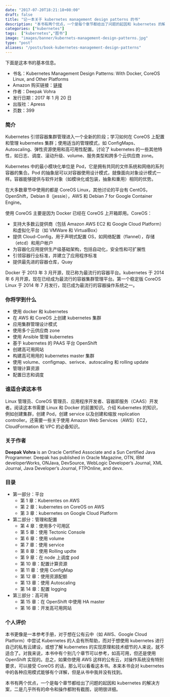 ```yaml
---
date: "2017-07-20T18:21:18+08:00"
draft: false
title: "记一本关于 kubernetes management design patterns 的书"
description: "本书有两个优点，一个是每个章节都给出了问题的起因和 kubernetes 的解决方案，二是几乎所有的命令和操作都附有截图，说明很详细。"
categories: ["kubernetes"]
tags:  ["kubernetes","图书"]
image: "images/banner/kubernets-management-design-patterns.jpg"
type: "post"
aliases: "/posts/book-kubernetes-management-design-patterns"
---
```


下面是这本书的基本信息。

- 书名：Kubernetes Management Design Patterns: With Docker, CoreOS Linux, and Other Platforms
- Amazon 购买链接：[链接](https://www.amazon.com/Kubernetes-Management-Design-Patterns-Platforms-ebook/dp/B01MZDO0BD/ref=pd_sbs_351_4?_encoding=UTF8&psc=1&refRID=79F47CR67EEESD35S2VF)
- 作者：Deepak Vohra
- 发行日期：2017 年 1 月 20 日
- 出版社：Apress
- 页数：399

### 简介

Kubernetes 引领容器集群管理进入一个全新的阶段；学习如何在 CoreOS 上配置和管理 kubernetes 集群；使用适当的管理模式，如 ConfigMaps、Autoscaling、弹性资源使用和高可用性配置。讨论了 kubernetes 的一些其他特性，如日志、调度、滚动升级、volume、服务类型和跨多个云供应商 zone。

Kubernetes 中的最小模块化单位是 Pod，它是拥有共同的文件系统和网络的系列容器的集合。Pod 的抽象层可以对容器使用设计模式，就像面向对象设计模式一样。容器能够提供与软件对象（如模块化或包装，抽象和重用）相同的优势。

在大多数章节中使用的都是 CoreOS Linux，其他讨论的平台有 CentOS，OpenShift，Debian 8（jessie），AWS 和 Debian 7 for Google Container Engine。

使用 CoreOS 主要是因为 Docker 已经在 CoreOS 上开箱即用。CoreOS：

- 支持大多数云提供商（包括 Amazon AWS EC2 和 Google Cloud Platform）和虚拟化平台（如 VMWare 和 VirtualBox）
- 提供 Cloud-Config，用于声明式配置 OS，如网络配置（flannel），存储（etcd）和用户帐户
- 为容器化应用提供生产级基础架构，包括自动化，安全性和可扩展性
- 引领容器行业标准，并建立了应用程序标准
- 提供最先进的容器仓库，Quay

Docker 于 2013 年 3 月开源，现已称为最流行的容器平台。kubernetes 于 2014 年 6 月开源，现在已经成为最流行的容器集群管理平台。第一个稳定版 CoreOS Linux 于 2014 年 7 月发行，现已成为最流行的容器操作系统之一。

### 你将学到什么

- 使用 docker 和 kubernetes
- 在 AWS 和 CoreOS 上创建 kubernetes 集群
- 应用集群管理设计模式
- 使用多个云供应商 zone
- 使用 Ansible 管理 kubernetes
- 基于 kubernetes 的 PAAS 平台 OpenShift
- 创建高可用网站
- 构建高可用用的 kubernetes master 集群
- 使用 volume、configmap、serivce、autoscaling 和 rolling update
- 管理计算资源
- 配置日志和调度

### 谁适合读这本书

Linux 管理员、CoreOS 管理员、应用程序开发者、容器即服务（CAAS）开发者。阅读这本书需要 Linux 和 Docker 的前置知识。介绍 Kubernetes 的知识，例如创建集群，创建 Pod，创建 service 以及创建和缩放 replication controller。还需要一些关于使用 Amazon Web Services（AWS）EC2，CloudFormation 和 VPC 的必备知识。

### 关于作者

**Deepak Vohra** is an Oracle Certified Associate and a Sun Certified Java Programmer. Deepak has published in Oracle Magazine, OTN, IBM developerWorks, ONJava, DevSource,  WebLogic Developer’s Journal, XML Journal, Java Developer’s Journal, FTPOnline, and devx.

### 目录

- 第一部分：平台
  - 第 1 章：Kuberentes on AWS
  - 第 2 章：kubernetes on CoreOS on AWS
  - 第 3 章：kubernetes on Google Cloud Platform
- 第二部分：管理和配置
  - 第 4 章：使用多个可用区
  - 第 5 章：使用 Tectonic Console
  - 第 6 章：使用 volume
  - 第 7 章：使用 service
  - 第 8 章：使用 Rolling updte
  - 第 9 章：在 node 上调度 pod
  - 第 10 章：配置计算资源
  - 第 11 章：使用 ConfigMap
  - 第 12 章：使用资源配额
  - 第 13 章：使用 Autoscaling
  - 第 14 章：配置 logging
- 第三部分：高可用
  - 第 15 章：在 OpenShift 中使用 HA master
  - 第 16 章：开发高可用网站

### 个人评价

本书更像是一本参考手册，对于想在公有云中（如 AWS、Google Cloud Platform）中尝试 Kubernetes 的人会有所帮助，而对于想使用 kubernetes 进行自己的私有云建设，或想了解 kubernetes 的实现原理和技术细节的人来说，就不适合了。对我来说，本书中有个别几个章节可以参考，如高可用，但还是使用 OpenShift 实现的。总之，如果你使用 AWS 这样的公有云，对操作系统没有特别要求，可以接受 CoreOS 的话，那么可以看看这本书。本来本书会对 kubernetes 中的各种应用模式能够有个详解，但是从书中我并没有找到。

本书有两个优点，一个是每个章节都给出了问题的起因和 kubernetes 的解决方案，二是几乎所有的命令和操作都附有截图，说明很详细。

